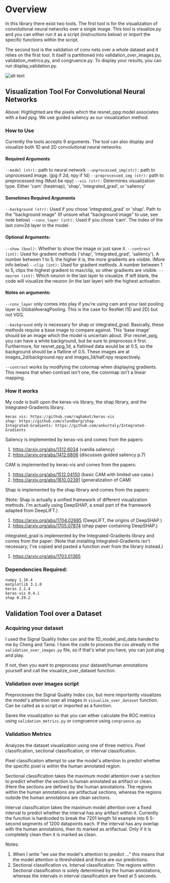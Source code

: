 # Overview

In this library there exist two tools. The first tool is for the visualization
of convolutional neural networks over a single image. This tool is visualize.py
and you can either run it as a script (instructions below) or import the specific
functions within the script. 

The second tool is the validation of conv nets over a whole dataset and it relies
on the first tool. It itself is partitioned into validation_over_images.py, 
validation_metrics.py, and congruence.py. To display your results, you can run 
display_validation.py.


![alt text](https://github.com/oliverzhang42/vis/blob/master/saliency.png?raw=true)

## Visualization Tool For Convolutional Neural Networks

Above: Highlighted are the pixels which the resnet_ppg model associates with a 
bad ppg. We use guided saliency as our visualization method.

### How to Use
Currently the tools accepts 9 arguments. The tool can also display and visualize
both 1D and 2D convolutional neural 
networks. 

#### Required Arguments
```--model (str):``` path to neural network
```--unprocessed_img(str):``` path to unprocessed image. (jpg if 2d, npy if 1d)
```--preprocessed_img (str):``` path to preprocessed img (Must be npy)
```--vis (str):``` Determines visualization type. Either 'cam' (heatmap), 
'shap', 'integrated_grad', or 'saliency' 

#### Sometimes Required Arguments
```--background (str):``` Used if you chose 'integrated_grad' or 'shap'. Path 
to the "background image" (If unsure what 
"background image" to use, see note below)
```--conv_layer (int):``` Used if you chose 'cam'. The index of the last conv2d 
layer in the model.

#### Optional Arguments:
```--show (bool):``` Whether to show the image or just save it.
```--contrast (int):``` Used for gradient methods ('shap', 'integrated_grad', 
'saliency'). A number between 1 to 5, the 
higher it is, the more gradients are visible. (More info below)
```--clip (int):``` Used for gradient methods. A number between 1 to 5, clips 
the highest gradient to max/clip, so other
 gradients are visible.
```--neuron (int):``` Which neuron in the last layer to visualize. If left 
blank, the code will visualize the neuron (in
 the last layer) with the highest activation.

#### Notes on arguments:
```--conv_layer``` only comes into play if you're using cam and your last pooling
layer is GlobalAveragPooling. This is the case for ResNet (1D and 2D) but not VGG.

```--background``` only is necessary for shap or integrated_grad. Basically, 
these methods require a base image to compare against. This 'base image' should 
be an image which the model is uncertain about. (For resnet_ppg, you can have a 
white background, but be sure to preprocess it first. Furthermore, for resnet_ppg_1d,
a flatlined data would be at 0.5, so the background should be a flatline of 0.5.
These images are at images_2d/background.npy and images_1d/half.npy respectively.

```--contrast``` works by modifying the colormap when displaying gradients. This
 means that when contrast isn't one, the colormap isn't a linear mapping.

### How it works

My code is built upon the keras-vis library, the shap library, and the 
Integrated-Gradients library. 

```
keras vis: https://github.com/raghakot/keras-vis
shap: https://github.com/slundberg/shap
Integrated-Gradients: https://github.com/ankurtaly/Integrated-Gradients
```

Saliency is implemented by keras-vis and comes from the papers:

1. https://arxiv.org/abs/1312.6034 (vanilla saliency)
2. https://arxiv.org/abs/1412.6806 (discusses guided saliency p.7)

CAM is implemented by keras-vis and comes from the papers:

1. https://arxiv.org/abs/1512.04150 (basic CAM with limited use case.)
2. https://arxiv.org/abs/1610.02391 (generalization of CAM)

Shap is implemented by the shap library and comes from the papers:

(Note: Shap is actually a unified framework of different visualization methods. 
I'm actually using DeepSHAP, a small part of the framework adapted from DeepLIFT.)

1. https://arxiv.org/abs/1704.02685 (DeepLIFT, the origins of DeepSHAP.)
2. https://arxiv.org/abs/1705.07874 (shap paper containing DeepSHAP.)

integrated_grad is implemented by the Integrated-Gradients library and comes 
from the paper: (Note that installing Integrated-Gradients isn't necessary; I've
 copied and pasted a function over from the library instead.)

1. https://arxiv.org/abs/1703.01365

### Dependencies Required:
```
numpy 1.16.4
matplotlib 3.1.0
keras 2.2.4
keras-vis 0.4.1
shap 0.29.2
```

## Validation Tool over a Dataset

### Acquiring your dataset

I used the Signal Quality Index csv and the 1D_model_and_data handed to me by 
Cheng and Tania. I have the code to process the csv already in the 
```validation_over_images.py``` file, so if that's what you have, you can 
just plug and play. 

If not, then you want to preprocess your dataset/human annotations yourself
and call the visualize_over_dataset function.

### Validation over images script

Preprocesses the Signal Quality Index csv, but more importantly visualizes
the model's attention over all images in ```visualize_over_dataset``` function.
Can be called as a script or imported as a function.

Saves the visualization so that you can either calculate the ROC metrics using
```validation_metrics.py``` or congruence using ```congruence.py```

### Validation Metrics

Analyzes the dataset visualization using one of three metrics. Pixel classification,
sectional classification, or interval classification.

Pixel classification attempt to use the model's attention to predict whether the
specific pixel is within the human annotated region. 

Sectional classification takes the maximum model attention over a section to predict
whether the section is human annotated as artifact or clean. (Here the sections are
defined by the human annotations. The regions within the human annotations are 
artifactual sections, whereas the regions outside the human annotations are clean
sections.

Interval classification takes the maximum model attention over a fixed interval to
predict whether the interval has any artifact within it. Currently the function
is hardcoded to break the 7201 length 1d example into 6 5-second segments of 1200
datapoints each. If the interval has any overlap with the human annotations, then
its marked as artifactual. Only if it is completely clean then it is marked as clean.

Notes:
1. When I write "we use the model's attention to predict ..." this means that the
model attention is thresholded and those are our predictions.
2. Sectional classification vs. Interval classification: The regions within 
Sectional classification is solely determined by the human annotations, whereas the
intervals in interval classification are fixed at 5 seconds.
